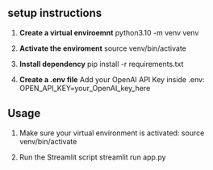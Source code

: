 ## setup instructions

1. **Create a virtual enviroemnt**
python3.10 -m venv venv

2. **Activate the enviroment**
source venv/bin/activate

3. **Install dependency**
pip install -r requirements.txt

4. **Create a .env file** 
Add your OpenAI API Key inside .env:
OPEN_API_KEY=your_OpenAI_key_here


## Usage
1. Make sure your virtual environment is activated:
source venv/bin/activate

2. Run the Streamlit script
streamlit run app.py
